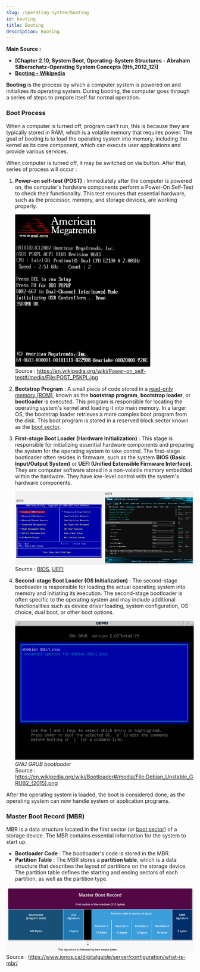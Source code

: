 ```yaml
---
slug: /operating-system/booting
id: booting
title: Booting
description: Booting
---
```


**Main Source :**

- **[Chapter 2.10, System Boot, Operating-System Structures - Abraham Silberschatz-Operating System Concepts (9th,2012_12)]**
- **[Booting - Wikipedia](https://en.wikipedia.org/wiki/Booting)**

**Booting** is the process by which a computer system is powered on and initializes its operating system. During booting, the computer goes through a series of steps to prepare itself for normal operation.

### Boot Process

When a computer is turned off, program can't run, this is because they are typically stored in RAM, which is a volatile memory that requires power. The goal of booting is to load the operating system into memory, including the kernel as its core component, which can execute user applications and provide various services.

When computer is turned off, it may be switched on via button. After that, series of process will occur :

1. **Power-on self-test (POST)** : Immediately after the computer is powered on, the computer's hardware components perform a Power-On Self-Test to check their functionality. This test ensures that essential hardware, such as the processor, memory, and storage devices, are working properly.

   ![POST](./post.png)  
   Source : https://en.wikipedia.org/wiki/Power-on_self-test#/media/File:POST_P5KPL.jpg

2. **Bootstrap Program** : A small piece of code stored in a [read-only memory (ROM)](/computer-organization-and-architecture/coa-fundamentals#rom), known as the **bootstrap program**, **bootstrap loader**, or **bootloader** is executed. This program is responsible for locating the operating system's kernel and loading it into main memory. In a larger OS, the bootstrap loader retrieves a more complex boot program from the disk. This boot program is stored in a reserved block sector known as the [boot sector](/operating-system/disk-management#boot-sector).
3. **First-stage Boot Loader (Hardware Initialization)** : This stage is responsible for initializing essential hardware components and preparing the system for the operating system to take control. The first-stage bootloader often resides in firmware, such as the system **BIOS (Basic Input/Output System)** or **UEFI (Unified Extensible Firmware Interface)**. They are computer software stored in a non-volatile memory embedded within the hardware. They have low-level control with the system's hardware components.

   ![BIOS and UEFI](./bios-uefi.png)  
   Source : [BIOS](https://sistem-komputer-s1.stekom.ac.id/informasi/baca/Perbedaan-UEFI-Dan-BIOS/a814197c359e9b098b07c33abcde7728e9b4f4c3), [UEFI](https://www.freecodecamp.org/news/uefi-vs-bios/)

4. **Second-stage Boot Loader (OS Initialization)** : The second-stage bootloader is responsible for loading the actual operating system into memory and initiating its execution. The second-stage bootloader is often specific to the operating system and may include additional functionalities such as device driver loading, system configuration, OS choice, dual boot, or other boot options.

   ![Bootloader](./bootloader.png)  
   _GNU GRUB bootloader_  
   Source : https://en.wikipedia.org/wiki/Bootloader#/media/File:Debian_Unstable_GRUB2_(2015).png

After the operating system is loaded, the boot is considered done, as the operating system can now handle system or application programs.

### Master Boot Record (MBR)

MBR is a data structure located in the first sector (or [boot sector](/operating-system/disk-management#boot-sector)) of a storage device. The MBR contains essential information for the system to start up.

- **Bootloader Code** : The bootloader's code is stored in the MBR.
- **Partition Table** : The MBR stores a **partition table**, which is a data structure that describes the layout of partitions on the storage device. The partition table defines the starting and ending sectors of each partition, as well as the partition type.

![MBR](./mbr.png)  
Source : https://www.ionos.ca/digitalguide/server/configuration/what-is-mbr/
